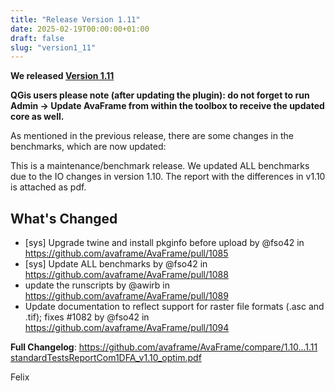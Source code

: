 ```yaml
---
title: "Release Version 1.11"
date: 2025-02-19T00:00:00+01:00
draft: false
slug: "version1_11"
---
```


**We released [Version 1.11](https://github.com/avaframe/AvaFrame/releases/tag/1.11)** 

**QGis users please note (after updating the plugin): do not forget to run Admin -> Update AvaFrame from within the 
toolbox to receive the updated core as well.** 

As mentioned in the previous release, there are some changes in the benchmarks, which are now updated:

This is a maintenance/benchmark release. We updated ALL benchmarks due to the IO changes in version 1.10. 
The report with the differences in v1.10 is attached as pdf.

## What's Changed
* [sys] Upgrade twine and install pkginfo before upload  by @fso42 in https://github.com/avaframe/AvaFrame/pull/1085
* [sys] Update ALL benchmarks by @fso42 in https://github.com/avaframe/AvaFrame/pull/1088
* update the runscripts by @awirb in https://github.com/avaframe/AvaFrame/pull/1089
* Update documentation to reflect support for raster file formats (.asc and .tif); fixes #1082 by @fso42 in https://github.com/avaframe/AvaFrame/pull/1094


**Full Changelog**: https://github.com/avaframe/AvaFrame/compare/1.10...1.11
[standardTestsReportCom1DFA_v1.10_optim.pdf](https://github.com/user-attachments/files/18868286/standardTestsReportCom1DFA_v1.10_optim.pdf)

Felix
